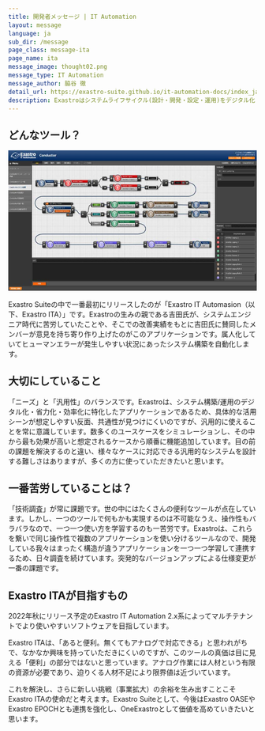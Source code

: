 ```yaml
---
title: 開発者メッセージ | IT Automation
layout: message
language: ja
sub_dir: /message
page_class: message-ita
page_name: ita
message_image: thought02.png
message_type: IT Automation
message_author: 脇谷 徹
detail_url: https://exastro-suite.github.io/it-automation-docs/index_ja.html
description: Exastroはシステムライフサイクル(設計・開発・設定・運用)をデジタル化・自動化・省力化することを目的としたオープンソースのソフトウェアスイートです。
---
```

<h2>どんなツール？</h2>

<div class="image right"><img src="/message/img/image_ita01.jpg" alt="IT Automation image"></div>

<p>Exastro Suiteの中で一番最初にリリースしたのが「Exastro IT Automasion（以下、Exastro ITA）」です。Exastroの生みの親である吉田氏が、システムエンジニア時代に苦労していたことや、そこでの改善実績をもとに吉田氏に賛同したメンバーが意見を持ち寄り作り上げたのがこのアプリケーションです。属人化していてヒューマンエラーが発生しやすい状況にあったシステム構築を自動化します。</p>

<h2>大切にしていること</h2>
<p>「ニーズ」と「汎用性」のバランスです。Exastroは、システム構築/運用のデジタル化・省力化・効率化に特化したアプリケーションであるため、具体的な活用シーンが想定しやすい反面、共通性が見つけにくいのですが、汎用的に使えることを常に意識しています。数多くのユースケースをシミュレーションし、その中から最も効果が高いと想定されるケースから順番に機能追加しています。目の前の課題を解決するのと違い、様々なケースに対応できる汎用的なシステムを設計する難しさはありますが、多くの方に使っていただきたいと思います。</p>

<h2>一番苦労していることは？</h2>
<p>「技術調査」が常に課題です。世の中にはたくさんの便利なツールが点在しています。しかし、一つのツールで何もかも実現するのは不可能なうえ、操作性もバラバラなので、一つ一つ使い方を学習するのも一苦労です。Exastroは、これらを繋いで同じ操作性で複数のアプリケーションを使い分けるツールなので、開発している我々はまったく構造が違うアプリケーションを一つ一つ学習して連携するため、日々調査を続けています。突発的なバージョンアップによる仕様変更が一番の課題です。</p>

<h2>Exastro ITAが目指すもの</h2>
<p>2022年秋にリリース予定のExastro IT Automation 2.x系によってマルチテナントでより使いやすいソフトウェアを目指しています。</p>
<p>Exastro ITAは、「あると便利。無くてもアナログで対応できる」と思われがちで、なかなか興味を持っていただきにくいのですが、このツールの真価は目に見える「便利」の部分ではないと思っています。アナログ作業には人材という有限の資源が必要であり、迫りくる人材不足により限界値は近づいています。</p>
<p>これを解決し、さらに新しい挑戦（事業拡大）の余裕を生み出すことこそExastro ITAの使命だと考えます。Exastro Suiteとして、今後はExastro OASEやExastro EPOCHとも連携を強化し、OneExastroとして価値を高めていきたいと思います。</p>